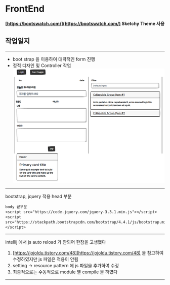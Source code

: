 # FrontEnd

**[https://bootswatch.com/](https://bootswatch.com/) Sketchy Theme 사용**


## 작업일지
------
- boot strap 을 이용하여 대략적인 form 진행
- 정적 디자인 및 Controller 작업
![기초디자인](https://github.com/bluewow/makeTime/blob/master/assets/init-layout.png)
------
bootstrap, jquery 적용
    head 부분
    <link rel="stylesheet" href="/css/bootstrap.min.css">
    
    body 끝부분
    <script src="https://code.jquery.com/jquery-3.3.1.min.js"></script>
    <script src="https://stackpath.bootstrapcdn.com/bootstrap/4.4.1/js/bootstrap.min.js"></script>


-------
intellij 에서 js auto reload 가 안되어 한참을 고생했다
1. [https://jojoldu.tistory.com/48](https://jojoldu.tistory.com/48) 을 참고하여 수정하였지만 js 파일은 적용이 안됨
2. setting -> resource pattern 에 js 파일을 추가하여 수정
3. 최종적으로는 수동적으로 module 별 compile 을  하였다

------------


<!--stackedit_data:
eyJoaXN0b3J5IjpbMTE1MTg4NDM1MywxODIzNzExMDU0LC0xOD
Q5MzkyMjczLDE1OTQ0NjI4NTMsMTkxNjM2NDg3NSwtMTE5ODgy
NDcwMl19
-->
